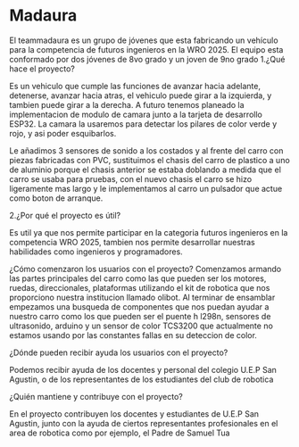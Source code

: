 # Madaura
El teammadaura es un grupo  de jóvenes que esta fabricando un vehículo para la competencia de futuros ingenieros en la WRO 2025. El equipo esta conformado por dos jóvenes de 8vo grado y un joven de 9no grado
1.¿Qué hace el proyecto?

 Es un vehiculo que cumple las funciones de avanzar hacia adelante, detenerse, avanzar hacia atras, el vehiculo puede girar a la izquierda, y tambien puede girar a la derecha. A futuro tenemos planeado la implementacion de modulo de camara junto a la tarjeta de desarrollo ESP32. La camara la usaremos para detectar los pilares de color verde y rojo, y asi poder esquibarlos.

Le añadimos 3 sensores de sonido a los costados y al frente del carro con piezas fabricadas con PVC, sustituimos el chasis del carro de plastico a uno de aluminio porque el chasis anterior se estaba doblando a medida que el carro se usaba para pruebas, con el nuevo chasis el carro se hizo ligeramente mas largo y le implementamos al carro un pulsador que actue como boton de arranque.


2.¿Por qué el proyecto es útil?

Es util ya que nos permite participar en la categoria futuros ingenieros en la competencia WRO 2025, tambien nos permite desarrollar nuestras habilidades como ingenieros y programadores.

¿Cómo comenzaron los usuarios con el proyecto?
Comenzamos armando las partes principales del carro como las que pueden ser los motores, ruedas, direccionales, plataformas utilizando el kit de robotica que nos proporciono nuestra institucion llamado olibot. Al terminar de ensamblar empezamos una busqueda de componentes que nos puedan ayudar a nuestro carro como los que pueden ser el puente h l298n, sensores de ultrasonido, arduino y un sensor de color TCS3200 que actualmente no estamos usando por las constantes fallas en su deteccion de color. 

¿Dónde pueden recibir ayuda los usuarios con el proyecto?

Podemos recibir ayuda de los docentes y personal del colegio U.E.P San Agustin, o de los representantes de los estudiantes del club de robotica

¿Quién mantiene y contribuye con el proyecto?

En el proyecto contribuyen los docentes y estudiantes de U.E.P San Agustin, junto con la ayuda de ciertos representantes profesionales en el area de robotica como por ejemplo, el Padre de Samuel Tua
